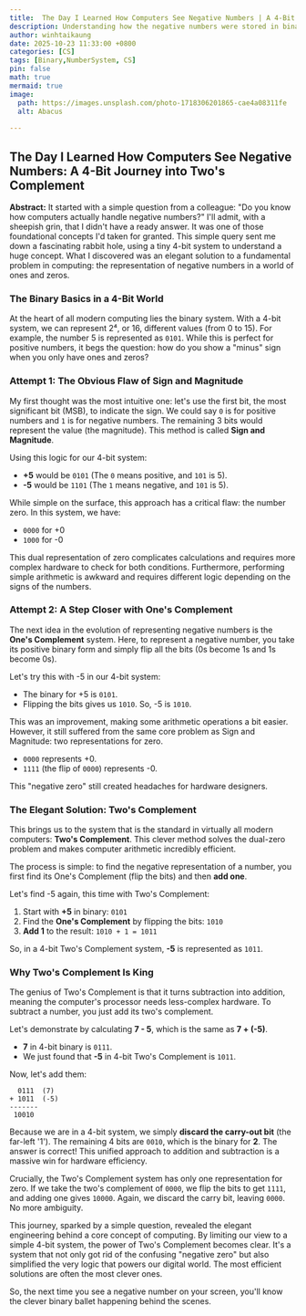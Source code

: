 ```yaml
---
title:  The Day I Learned How Computers See Negative Numbers | A 4-Bit Journey into Two's Complement
description: Understanding how the negative numbers were stored in binary system. 
author: winhtaikaung 
date: 2025-10-23 11:33:00 +0800
categories: [CS]
tags: [Binary,NumberSystem, CS]
pin: false
math: true
mermaid: true
image:
  path: https://images.unsplash.com/photo-1718306201865-cae4a08311fe
  alt: Abacus
 
---
```


## The Day I Learned How Computers See Negative Numbers: A 4-Bit Journey into Two's Complement

**Abstract:** It started with a simple question from a colleague: "Do you know how computers actually handle negative numbers?" I'll admit, with a sheepish grin, that I didn't have a ready answer. It was one of those foundational concepts I'd taken for granted. This simple query sent me down a fascinating rabbit hole, using a tiny 4-bit system to understand a huge concept. What I discovered was an elegant solution to a fundamental problem in computing: the representation of negative numbers in a world of ones and zeros.

### The Binary Basics in a 4-Bit World

At the heart of all modern computing lies the binary system. With a 4-bit system, we can represent 2⁴, or 16, different values (from 0 to 15). For example, the number 5 is represented as `0101`. While this is perfect for positive numbers, it begs the question: how do you show a "minus" sign when you only have ones and zeros?

### Attempt 1: The Obvious Flaw of Sign and Magnitude

My first thought was the most intuitive one: let's use the first bit, the most significant bit (MSB), to indicate the sign. We could say `0` is for positive numbers and `1` is for negative numbers. The remaining 3 bits would represent the value (the magnitude). This method is called **Sign and Magnitude**.

Using this logic for our 4-bit system:
*   **+5** would be `0101` (The `0` means positive, and `101` is 5).
*   **-5** would be `1101` (The `1` means negative, and `101` is 5).

While simple on the surface, this approach has a critical flaw: the number zero. In this system, we have:
*   `0000` for +0
*   `1000` for -0

This dual representation of zero complicates calculations and requires more complex hardware to check for both conditions. Furthermore, performing simple arithmetic is awkward and requires different logic depending on the signs of the numbers.

### Attempt 2: A Step Closer with One's Complement

The next idea in the evolution of representing negative numbers is the **One's Complement** system. Here, to represent a negative number, you take its positive binary form and simply flip all the bits (0s become 1s and 1s become 0s).

Let's try this with -5 in our 4-bit system:
*   The binary for +5 is `0101`.
*   Flipping the bits gives us `1010`. So, -5 is `1010`.

This was an improvement, making some arithmetic operations a bit easier. However, it still suffered from the same core problem as Sign and Magnitude: two representations for zero.
*   `0000` represents +0.
*   `1111` (the flip of `0000`) represents -0.

This "negative zero" still created headaches for hardware designers.

### The Elegant Solution: Two's Complement

This brings us to the system that is the standard in virtually all modern computers: **Two's Complement**. This clever method solves the dual-zero problem and makes computer arithmetic incredibly efficient.

The process is simple: to find the negative representation of a number, you first find its One's Complement (flip the bits) and then **add one**.

Let's find -5 again, this time with Two's Complement:
1.  Start with **+5** in binary: `0101`
2.  Find the **One's Complement** by flipping the bits: `1010`
3.  **Add 1** to the result: `1010 + 1 = 1011`

So, in a 4-bit Two's Complement system, **-5** is represented as `1011`.

### Why Two's Complement Is King

The genius of Two's Complement is that it turns subtraction into addition, meaning the computer's processor needs less-complex hardware. To subtract a number, you just add its two's complement.

Let's demonstrate by calculating **7 - 5**, which is the same as **7 + (-5)**.

*   **7** in 4-bit binary is `0111`.
*   We just found that **-5** in 4-bit Two's Complement is `1011`.

Now, let's add them:

```
  0111  (7)
+ 1011  (-5)
-------
 10010
```

Because we are in a 4-bit system, we simply **discard the carry-out bit** (the far-left '1'). The remaining 4 bits are `0010`, which is the binary for **2**. The answer is correct! This unified approach to addition and subtraction is a massive win for hardware efficiency.

Crucially, the Two's Complement system has only one representation for zero. If we take the two's complement of `0000`, we flip the bits to get `1111`, and adding one gives `10000`. Again, we discard the carry bit, leaving `0000`. No more ambiguity.

This journey, sparked by a simple question, revealed the elegant engineering behind a core concept of computing. By limiting our view to a simple 4-bit system, the power of Two's Complement becomes clear. It's a system that not only got rid of the confusing "negative zero" but also simplified the very logic that powers our digital world. The most efficient solutions are often the most clever ones.

So, the next time you see a negative number on your screen, you'll know the clever binary ballet happening behind the scenes.